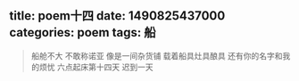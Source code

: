 title: poem十四
date: 1490825437000
categories: poem
tags: 船
---
> 船舱不大
不敢称诺亚
像是一间杂货铺
载着船具灶具酿具
还有你的名字和我的烦忧
六点起床第十四天 迟到一天